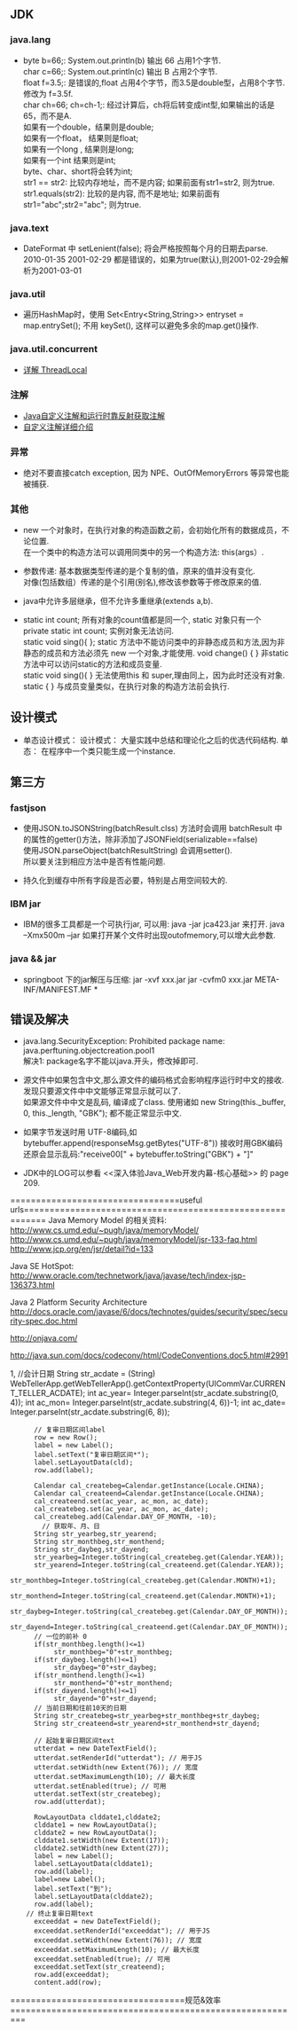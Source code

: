 ## JDK ##
### java.lang ###
 * byte b=66;: System.out.println(b) 输出 66 占用1个字节.  
   char c=66;: System.out.println(c) 输出 B 占用2个字节.  
   float f=3.5;: 是错误的,float 占用4个字节，而3.5是double型，占用8个字节. 修改为 f=3.5f.  
   char ch=66; ch=ch-1;: 经过计算后，ch将后转变成int型,如果输出的话是65，而不是A.  
        如果有一个double，结果则是double;  
        如果有一个float， 结果则是float;  
        如果有一个long , 结果则是long;  
        如果有一个int     结果则是int;  
        byte、char、short将会转为int;  
   str1 == str2: 比较内存地址，而不是内容; 如果前面有str1=str2, 则为true.  
   str1.equals(str2): 比较的是内容, 而不是地址; 如果前面有str1="abc";str2="abc"; 则为true.  

### java.text ###
  * DateFormat 中 setLenient(false); 将会严格按照每个月的日期去parse. 2010-01-35 2001-02-29 都是错误的，如果为true(默认),则2001-02-29会解析为2001-03-01  

### java.util ###
  * 遍历HashMap时，使用 Set<Entry<String,String>> entryset = map.entrySet();  不用 keySet(), 这样可以避免多余的map.get()操作.  

### java.util.concurrent
  * [详解 ThreadLocal](https://www.cnblogs.com/zhangjk1993/archive/2017/03/29/6641745.html)  

### 注解 ###
  * [Java自定义注解和运行时靠反射获取注解](http://blog.csdn.net/bao19901210/article/details/17201173/) 
  * [自定义注解详细介绍](https://blog.csdn.net/xsp_happyboy/article/details/80987484) 

### 异常 ###
  * 绝对不要直接catch exception, 因为 NPE、OutOfMemoryErrors 等异常也能被捕获.  

### 其他 ###
  * new 一个对象时，在执行对象的构造函数之前，会初始化所有的数据成员，不论位置.  
  在一个类中的构造方法可以调用同类中的另一个构造方法: this(args）.  

  * 参数传递: 基本数据类型传递的是个复制的值，原来的值并没有变化.  
    对像(包括数组）传递的是个引用(别名),修改该参数等于修改原来的值.  
  
  * java中允许多层继承，但不允许多重继承(extends a,b).  

  * static int count; 所有对象的count值都是同一个, static 对象只有一个  
   private static int count; 实例对象无法访问.  
   static void sing(){ };  static 方法中不能访问类中的非静态成员和方法,因为非静态的成员和方法必须先 new 一个对象,才能使用.
   void change() { }  非static方法中可以访问static的方法和成员变量.  
   static void sing(){ }  无法使用this 和 super,理由同上，因为此时还没有对象.  
   static { }  与成员变量类似，在执行对象的构造方法前会执行.  



## 设计模式 ##
  * 单态设计模式：                   设计模式：  大量实践中总结和理论化之后的优选代码结构.   单态：  在程序中一个类只能生成一个instance.  



## 第三方 ##
### fastjson ###
  * 使用JSON.toJSONString(batchResult.clss) 方法时会调用 batchResult 中的属性的getter()方法，除非添加了JSONField(serializable==false)  
    使用JSON.parseObject(batchResultString) 会调用setter().  
    所以要关注到相应方法中是否有性能问题.
  
  * 持久化到缓存中所有字段是否必要，特别是占用空间较大的.  

### IBM jar ###
  * IBM的很多工具都是一个可执行jar,  可以用:   java -jar jca423.jar 来打开.   java –Xmx500m –jar
  如果打开某个文件时出现outofmemory,可以增大此参数.  

### java && jar ###
  * springboot 下的jar解压与压缩:
    jar -xvf xxx.jar 
    jar -cvfm0 xxx.jar META-INF/MANIFEST.MF *

## 错误及解决 ##
  * java.lang.SecurityException: Prohibited package name: java.perftuning.objectcreation.pool1  
   解决1:  package名字不能以java.开头，修改掉即可.  

  *  源文件中如果包含中文,那么源文件的编码格式会影响程序运行时中文的接收.  发现只要源文件中中文能够正常显示就可以了.  
   如果源文件中中文是乱码, 编译成了class. 使用诸如 new String(this._buffer, 0, this._length, "GBK"); 都不能正常显示中文.  

  *  如果字节发送时用 UTF-8编码,如bytebuffer.append(responseMsg.getBytes("UTF-8"))  接收时用GBK编码还原会显示乱码:"receive00[" + bytebuffer.toString("GBK") + "]"  
  
  * JDK中的LOG可以参看 <<深入体验Java_Web开发内幕-核心基础>> 的 page 209.  



=================================useful urls==========================================================
Java Memory Model 的相关资料:
http://www.cs.umd.edu/~pugh/java/memoryModel/
http://www.cs.umd.edu/~pugh/java/memoryModel/jsr-133-faq.html
http://www.jcp.org/en/jsr/detail?id=133

Java SE HotSpot:
http://www.oracle.com/technetwork/java/javase/tech/index-jsp-136373.html

Java 2 Platform Security Architecture
http://docs.oracle.com/javase/6/docs/technotes/guides/security/spec/security-spec.doc.html

http://onjava.com/

http://java.sun.com/docs/codeconv/html/CodeConventions.doc5.html#2991


1,
          //会计日期
          String str_acdate = (String) WebTellerApp.getWebTellerApp().getContextProperty(UICommVar.CURRENT_TELLER_ACDATE);
        int ac_year= Integer.parseInt(str_acdate.substring(0, 4));
        int ac_mon= Integer.parseInt(str_acdate.substring(4, 6))-1;
        int ac_date= Integer.parseInt(str_acdate.substring(6, 8));

          // 复审日期区间label
          row = new Row();
          label = new Label();
          label.setText("复审日期区间*");
          label.setLayoutData(cld);
          row.add(label);

          Calendar cal_createbeg=Calendar.getInstance(Locale.CHINA);
          Calendar cal_createend=Calendar.getInstance(Locale.CHINA);
          cal_createend.set(ac_year, ac_mon, ac_date);
          cal_createbeg.set(ac_year, ac_mon, ac_date);
          cal_createbeg.add(Calendar.DAY_OF_MONTH, -10);
            // 获取年、月、日
          String str_yearbeg,str_yearend;
          String str_monthbeg,str_monthend;
          String str_daybeg,str_dayend;
          str_yearbeg=Integer.toString(cal_createbeg.get(Calendar.YEAR));
          str_yearend=Integer.toString(cal_createend.get(Calendar.YEAR));
          str_monthbeg=Integer.toString(cal_createbeg.get(Calendar.MONTH)+1);
          str_monthend=Integer.toString(cal_createend.get(Calendar.MONTH)+1);
          str_daybeg=Integer.toString(cal_createbeg.get(Calendar.DAY_OF_MONTH));
          str_dayend=Integer.toString(cal_createend.get(Calendar.DAY_OF_MONTH));
          // 一位的前补 0
          if(str_monthbeg.length()<=1)
               str_monthbeg="0"+str_monthbeg;
          if(str_daybeg.length()<=1)
               str_daybeg="0"+str_daybeg;
          if(str_monthend.length()<=1)
               str_monthend="0"+str_monthend;
          if(str_dayend.length()<=1)
               str_dayend="0"+str_dayend;
          // 当前日期和往前10天的日期
          String str_createbeg=str_yearbeg+str_monthbeg+str_daybeg;
          String str_createend=str_yearend+str_monthend+str_dayend;

          // 起始复审日期区间text
          utterdat = new DateTextField();
          utterdat.setRenderId("utterdat"); // 用于JS
          utterdat.setWidth(new Extent(76)); // 宽度
          utterdat.setMaximumLength(10); // 最大长度
          utterdat.setEnabled(true); // 可用
          utterdat.setText(str_createbeg);
          row.add(utterdat);

          RowLayoutData clddate1,clddate2;
          clddate1 = new RowLayoutData();
          clddate2 = new RowLayoutData();
          clddate1.setWidth(new Extent(17));
          clddate2.setWidth(new Extent(27));
          label = new Label();
          label.setLayoutData(clddate1);
          row.add(label);
          label=new Label();
          label.setText("到");
          label.setLayoutData(clddate2);
          row.add(label);
        // 终止复审日期text
          exceeddat = new DateTextField();
          exceeddat.setRenderId("exceeddat"); // 用于JS
          exceeddat.setWidth(new Extent(76)); // 宽度
          exceeddat.setMaximumLength(10); // 最大长度
          exceeddat.setEnabled(true); // 可用
          exceeddat.setText(str_createend);
          row.add(exceeddat);    
          content.add(row);
==================================规范&效率=========================================================









